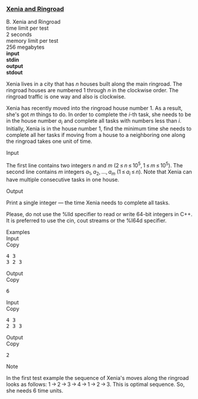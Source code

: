<h3><a href="https://codeforces.com/contest/339/problem/B" target="_blank" rel="noopener noreferrer">Xenia and Ringroad</a></h3>
<div class="header"><div class="title">B. Xenia and Ringroad</div><div class="time-limit"><div class="property-title">time limit per test</div>2 seconds</div><div class="memory-limit"><div class="property-title">memory limit per test</div>256 megabytes</div><div class="input-file input-standard" style="font-weight: bold"><div class="property-title">input</div>stdin</div><div class="output-file output-standard" style="font-weight: bold"><div class="property-title">output</div>stdout</div></div><div><p>Xenia lives in a city that has <span class="tex-span"><i>n</i></span> houses built along the main ringroad. The ringroad houses are numbered 1 through <span class="tex-span"><i>n</i></span> in the clockwise order. The ringroad traffic is one way and also is clockwise.</p><p>Xenia has recently moved into the ringroad house number 1. As a result, she's got <span class="tex-span"><i>m</i></span> things to do. In order to complete the <span class="tex-span"><i>i</i></span>-th task, she needs to be in the house number <span class="tex-span"><i>a</i><sub class="lower-index"><i>i</i></sub></span> and complete all tasks with numbers less than <span class="tex-span"><i>i</i></span>. Initially, Xenia is in the house number 1, find the minimum time she needs to complete all her tasks if moving from a house to a neighboring one along the ringroad takes one unit of time.</p></div><div class="input-specification"><div class="section-title">Input</div><p>The first line contains two integers <span class="tex-span"><i>n</i></span> and <span class="tex-span"><i>m</i></span> <span class="tex-span">(2 ≤ <i>n</i> ≤ 10<sup class="upper-index">5</sup>, 1 ≤ <i>m</i> ≤ 10<sup class="upper-index">5</sup>)</span>. The second line contains <span class="tex-span"><i>m</i></span> integers <span class="tex-span"><i>a</i><sub class="lower-index">1</sub>, <i>a</i><sub class="lower-index">2</sub>, ..., <i>a</i><sub class="lower-index"><i>m</i></sub></span> <span class="tex-span">(1 ≤ <i>a</i><sub class="lower-index"><i>i</i></sub> ≤ <i>n</i>)</span>. Note that Xenia can have multiple consecutive tasks in one house.</p></div><div class="output-specification"><div class="section-title">Output</div><p>Print a single integer — the time Xenia needs to complete all tasks.</p><p>Please, do not use the <span class="tex-font-style-tt">%lld</span> specifier to read or write 64-bit integers in С++. It is preferred to use the <span class="tex-font-style-tt">cin</span>, <span class="tex-font-style-tt">cout</span> streams or the <span class="tex-font-style-tt">%I64d</span> specifier.</p></div><div class="sample-tests"><div class="section-title">Examples</div><div class="sample-test"><div class="input"><div class="title">Input<div title="Copy" data-clipboard-target="#id006563052403393568" id="id0005339880268659902" class="input-output-copier">Copy</div></div><pre id="id006563052403393568">4 3<br>3 2 3<br></pre></div><div class="output"><div class="title">Output<div title="Copy" data-clipboard-target="#id007770019039778611" id="id0047679313332886175" class="input-output-copier">Copy</div></div><pre id="id007770019039778611">6<br></pre></div><div class="input"><div class="title">Input<div title="Copy" data-clipboard-target="#id007570418702301054" id="id003457153901744302" class="input-output-copier">Copy</div></div><pre id="id007570418702301054">4 3<br>2 3 3<br></pre></div><div class="output"><div class="title">Output<div title="Copy" data-clipboard-target="#id003624584402567451" id="id0024149504005664857" class="input-output-copier">Copy</div></div><pre id="id003624584402567451">2<br></pre></div></div></div><div class="note"><div class="section-title">Note</div><p>In the first test example the sequence of Xenia's moves along the ringroad looks as follows: <span class="tex-span">1 → 2 → 3 → 4 → 1 → 2 → 3</span>. This is optimal sequence. So, she needs 6 time units.</p></div>